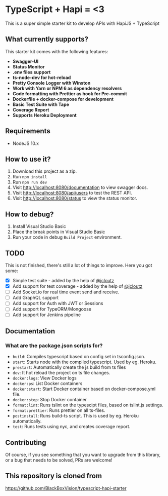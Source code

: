 # TypeScript + Hapi = <3

This is a super simple starter kit to develop APIs with HapiJS + TypeScript

## What currently supports? 

This starter kit comes with the following features: 

- **Swagger-UI** 
- **Status Monitor**
- **.env files support**
- **ts-node-dev for hot-reload**
- **Pretty Console Logger with Winston** 
- **Work with Yarn or NPM 6 as dependency resolvers**
- **Code formatting with Prettier as hook for Pre-commit**
- **Dockerfile + docker-compose for development**
- **Basic Test Suite with Tape**
- **Coverage Report**
- **Supports Heroku Deployment**

## Requirements

* NodeJS 10.x

## How to use it? 

1. Download this project as a zip.
2. Run `npm install`
3. Run `npm run dev`
4. Visit [http://localhost:8080/documentation](http://localhost:8080/documentation) to view swagger docs.
5. Visit [http://localhost:8080/api/users](http://localhost:8080/api/users) to test the REST API.
6. Visit [http://localhost:8080/status](http://localhost:8080/status) to view the status monitor.

## How to debug?
1. Install Visual Studio Basic
2. Place the break points in Visual Studio Basic
3. Run your code in debug `Build Project` environment.

## TODO

This is not finished, there's still a lot of things to improve. Here you got some:

- [X] Simple test suite - added by the help of [@jcloutz](https://github.com/jcloutz)
- [X] Add support for test coverage - added by the help of [@jcloutz](https://github.com/jcloutz)
- [ ] Add Socket.io for real time event send and receive.
- [ ] Add GraphQL support
- [ ] Add support for Auth with JWT or Sessions
- [ ] Add support for TypeORM/Mongoose
- [ ] Add support for Jenkins pipeline

## Documentation

### What are the package.json scripts for?

* `build`: Compiles typescript based on config set in tsconfig.json.
* `start`: Starts node with the compiled typescript. Used by eg. Heroku.
* `prestart`: Automatically create the js build from ts files
* `dev`: It hot reload the project on ts file changes.
* `docker:logs`: View Docker logs
* `docker:ps`: List Docker containers
* `docker:start`: Start Docker container based on docker-compose.yml file.
* `docker:stop`: Stop Docker container
* `format:lint`: Runs tslint on the typescipt files, based on tslint.js settings.
* `format:prettier`: Runs prettier on all ts-files.
* `postinstall`: Runs build-ts script. This is used by eg. Heroku automatically.
* `test`: Runs tests using nyc, and creates coverage report.

## Contributing

Of course, if you see something that you want to upgrade from this library, or a bug that needs to be solved, PRs are welcome!

## This repository is cloned from 

https://github.com/BlackBoxVision/typescript-hapi-starter